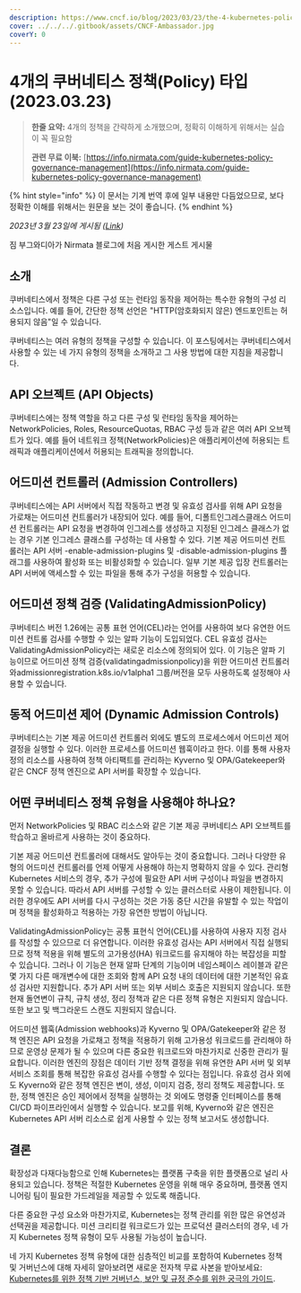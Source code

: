 ```yaml
---
description: https://www.cncf.io/blog/2023/03/23/the-4-kubernetes-policy-types/
cover: ../../../.gitbook/assets/CNCF-Ambassador.jpg
coverY: 0
---
```


# 4개의 쿠버네티스 정책(Policy) 타입(2023.03.23)

> **한줄 요약:** 4개의 정책을 간략하게 소개했으며, 정확히 이해하게 위해서는 실습이 꼭 필요함
>
> **관련 무료 이북:** [https://info.nirmata.com/guide-kubernetes-policy-governance-management](https://info.nirmata.com/guide-kubernetes-policy-governance-management)

{% hint style="info" %}
이 문서는 기계 번역 후에 일부 내용만 다듬었으므로, 보다 정확한 이해를 위해서는 원문을 보는 것이 좋습니다.
{% endhint %}

_2023년 3월 23일에 게시됨 (_[_Link_](https://www.cncf.io/blog/2023/03/23/the-4-kubernetes-policy-types/)_)_

짐 부그와디아가 Nirmata 블로그에 처음 게시한 게스트 게시물

## 소개&#x20;

쿠버네티스에서 정책은 다른 구성 또는 런타임 동작을 제어하는 특수한 유형의 구성 리소스입니다. 예를 들어, 간단한 정책 선언은 "HTTP(암호화되지 않은) 엔드포인트는 허용되지 않음"일 수 있습니다.

쿠버네티스는 여러 유형의 정책을 구성할 수 있습니다. 이 포스팅에서는 쿠버네티스에서 사용할 수 있는 네 가지 유형의 정책을 소개하고 그 사용 방법에 대한 지침을 제공합니다.

## API 오브젝트 (API Objects)

쿠버네티스에는 정책 역할을 하고 다른 구성 및 런타임 동작을 제어하는 NetworkPolicies, Roles, ResourceQuotas, RBAC 구성 등과 같은 여러 API 오브젝트가 있다. 예를 들어 네트워크 정책(NetworkPolicies)은 애플리케이션에 허용되는 트래픽과 애플리케이션에서 허용되는 트래픽을 정의합니다.

## 어드미션 컨트롤러 (Admission Controllers)&#x20;

쿠버네티스에는 API 서버에서 직접 작동하고 변경 및 유효성 검사를 위해 API 요청을 가로채는 어드미션 컨트롤러가 내장되어 있다. 예를 들어, 디폴트인그레스클래스 어드미션 컨트롤러는 API 요청을 변경하여 인그레스를 생성하고 지정된 인그레스 클래스가 없는 경우 기본 인그레스 클래스를 구성하는 데 사용할 수 있다. 기본 제공 어드미션 컨트롤러는 API 서버 -enable-admission-plugins 및 -disable-admission-plugins 플래그를 사용하여 활성화 또는 비활성화할 수 있습니다. 일부 기본 제공 입장 컨트롤러는 API 서버에 액세스할 수 있는 파일을 통해 추가 구성을 허용할 수 있습니다.

## 어드미션 정책 검증 (ValidatingAdmissionPolicy)

쿠버네티스 버전 1.26에는 공통 표현 언어(CEL)라는 언어를 사용하여 보다 유연한 어드미션 컨트롤 검사를 수행할 수 있는 알파 기능이 도입되었다. CEL 유효성 검사는 ValidatingAdmissionPolicy라는 새로운 리소스에 정의되어 있다. 이 기능은 알파 기능이므로 어드미션 정책 검증(validatingadmissionpolicy)을 위한 어드미션 컨트롤러와admissionregistration.k8s.io/v1alpha1 그룹/버전을 모두 사용하도록 설정해야 사용할 수 있습니다.

## 동적 어드미션 제어 (Dynamic Admission Controls)

쿠버네티스는 기본 제공 어드미션 컨트롤러 외에도 별도의 프로세스에서 어드미션 제어 결정을 실행할 수 있다. 이러한 프로세스를 어드미션 웹훅이라고 한다. 이를 통해 사용자 정의 리소스를 사용하여 정책 아티팩트를 관리하는 Kyverno 및 OPA/Gatekeeper와 같은 CNCF 정책 엔진으로 API 서버를 확장할 수 있습니다.

## 어떤 쿠버네티스 정책 유형을 사용해야 하나요?&#x20;

먼저 NetworkPolicies 및 RBAC 리소스와 같은 기본 제공 쿠버네티스 API 오브젝트를 학습하고 올바르게 사용하는 것이 중요하다.

기본 제공 어드미션 컨트롤러에 대해서도 알아두는 것이 중요합니다. 그러나 다양한 유형의 어드미션 컨트롤러를 언제 어떻게 사용해야 하는지 명확하지 않을 수 있다. 관리형 Kubernetes 서비스의 경우, 추가 구성에 필요한 API 서버 구성이나 파일을 변경하지 못할 수 있습니다. 따라서 API 서버를 구성할 수 있는 클러스터로 사용이 제한됩니다. 이러한 경우에도 API 서버를 다시 구성하는 것은 가동 중단 시간을 유발할 수 있는 작업이며 정책을 활성화하고 적용하는 가장 유연한 방법이 아닙니다.

ValidatingAdmissionPolicy는 공통 표현식 언어(CEL)를 사용하여 사용자 지정 검사를 작성할 수 있으므로 더 유연합니다. 이러한 유효성 검사는 API 서버에서 직접 실행되므로 정책 적용을 위해 별도의 고가용성(HA) 워크로드를 유지해야 하는 복잡성을 피할 수 있습니다. 그러나 이 기능은 현재 알파 단계의 기능이며 네임스페이스 레이블과 같은 몇 가지 다른 매개변수에 대한 조회와 함께 API 요청 내의 데이터에 대한 기본적인 유효성 검사만 지원합니다. 추가 API 서버 또는 외부 서비스 호출은 지원되지 않습니다. 또한 현재 돌연변이 규칙, 규칙 생성, 정리 정책과 같은 다른 정책 유형은 지원되지 않습니다. 또한 보고 및 백그라운드 스캔도 지원되지 않습니다.

어드미션 웹훅(Admission webhooks)과 Kyverno 및 OPA/Gatekeeper와 같은 정책 엔진은 API 요청을 가로채고 정책을 적용하기 위해 고가용성 워크로드를 관리해야 하므로 운영상 문제가 될 수 있으며 다른 중요한 워크로드와 마찬가지로 신중한 관리가 필요합니다. 이러한 엔진의 장점은 데이터 기반 정책 결정을 위해 유연한 API 서버 및 외부 서비스 조회를 통해 복잡한 유효성 검사를 수행할 수 있다는 점입니다. 유효성 검사 외에도 Kyverno와 같은 정책 엔진은 변이, 생성, 이미지 검증, 정리 정책도 제공합니다. 또한, 정책 엔진은 승인 제어에서 정책을 실행하는 것 외에도 명령줄 인터페이스를 통해 CI/CD 파이프라인에서 실행할 수 있습니다. 보고를 위해, Kyverno와 같은 엔진은 Kubernetes API 서버 리소스로 쉽게 사용할 수 있는 정책 보고서도 생성합니다.

## 결론&#x20;

확장성과 다재다능함으로 인해 Kubernetes는 플랫폼 구축을 위한 플랫폼으로 널리 사용되고 있습니다. 정책은 적절한 Kubernetes 운영을 위해 매우 중요하며, 플랫폼 엔지니어링 팀이 필요한 가드레일을 제공할 수 있도록 해줍니다.

다른 중요한 구성 요소와 마찬가지로, Kubernetes는 정책 관리를 위한 많은 유연성과 선택권을 제공합니다. 미션 크리티컬 워크로드가 있는 프로덕션 클러스터의 경우, 네 가지 Kubernetes 정책 유형이 모두 사용될 가능성이 높습니다.

네 가지 Kubernetes 정책 유형에 대한 심층적인 비교를 포함하여 Kubernetes 정책 및 거버넌스에 대해 자세히 알아보려면 새로운 전자책 무료 사본을 받아보세요: [Kubernetes를 위한 정책 기반 거버넌스, 보안 및 규정 준수를 위한 궁극의 가이드](https://info.nirmata.com/guide-kubernetes-policy-governance-management).
